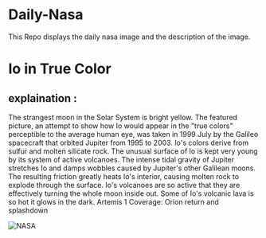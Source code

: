 # Daily-Nasa

This Repo displays the daily nasa image and the description of the image.

<!--NASA-->
# Io in True Color
## explaination :

The strangest moon in the Solar System is bright yellow.  The featured picture, an attempt to show how Io would appear in the "true colors" perceptible to the average human eye, was taken in 1999 July by the Galileo spacecraft that orbited Jupiter from 1995 to 2003.  Io's colors derive from sulfur and molten silicate rock.  The unusual surface of Io is kept very young by its system of active volcanoes.  The intense tidal gravity of Jupiter stretches Io and damps wobbles caused by Jupiter's other Galilean moons.  The resulting friction greatly heats Io's interior, causing  molten rock to explode through the surface.  Io's volcanoes are so active that they are effectively turning the whole moon inside out.  Some of Io's volcanic lava is so hot it glows in the dark.   Artemis 1 Coverage: Orion return and splashdown

![NASA](https://apod.nasa.gov/apod/image/2212/iotruecolor_galileo_960.jpg)
<!--/NASA-->